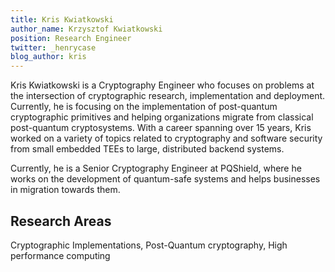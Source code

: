 ```yaml
---
title: Kris Kwiatkowski
author_name: Krzysztof Kwiatkowski
position: Research Engineer
twitter: _henrycase
blog_author: kris
---
```


Kris Kwiatkowski is a Cryptography Engineer who focuses on problems at the intersection of cryptographic research, implementation and deployment. Currently, he is focusing on the implementation of post-quantum cryptographic primitives and helping organizations migrate from classical post-quantum cryptosystems. With a career spanning over 15 years, Kris worked on a variety of topics related to cryptography and software security from small embedded TEEs to large, distributed backend systems.

Currently, he is a Senior Cryptography Engineer at PQShield, where he works on the development of quantum-safe systems and helps businesses in migration towards them.

## Research Areas 
Cryptographic Implementations, Post-Quantum cryptography, High performance computing
